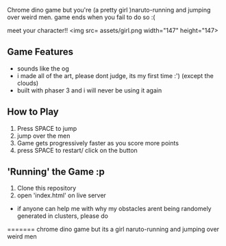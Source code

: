 


Chrome dino game but you're (a pretty girl )naruto-running and jumping over weird men. game ends when you fail to do so :(

meet your character!! 
<img src= assets/girl.png width="147" height="147>

## Game Features
- sounds like the og
- i made all of the art, please dont judge, its my first time :') (except the clouds)
- built with phaser 3 and i will never be using it again


## How to Play
1. Press SPACE to jump
2. jump over the men
3. Game gets progressively faster as you score more points
4. press SPACE to restart/ click on the button



## 'Running' the Game :p

1. Clone this repository
2. open 'index.html' on live server


- if anyone can help me with why my obstacles arent being randomely generated in clusters, please do







=======
chrome dino game but its a girl naruto-running and jumping over weird men

